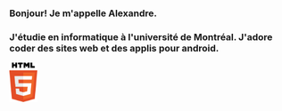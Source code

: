 <h3>Bonjour! Je m'appelle Alexandre.<h3>
<p>J'étudie en informatique à l'université de Montréal. J'adore coder des sites web et des applis pour android.<p> 
<img src='icons/html-5.svg' alt='html icon' width='50'/>
